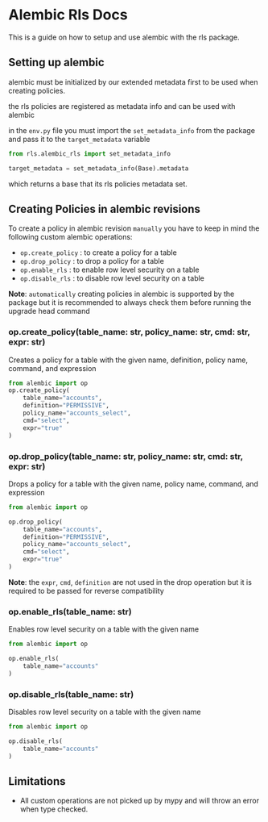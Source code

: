 # Alembic Rls Docs
This is a guide on how to setup and use alembic with the rls package.

## Setting up alembic
alembic must be initialized by our extended metadata first to be used when creating policies.

the rls policies are registered as metadata info and can be used with alembic

in the `env.py` file you must import the `set_metadata_info` from the package and pass it to the `target_metadata` variable

```python
from rls.alembic_rls import set_metadata_info

target_metadata = set_metadata_info(Base).metadata
```

which returns a base that its rls policies metadata set.

## Creating Policies in alembic revisions


To create a policy in alembic revision `manually` you have to keep in mind the following custom alembic operations:
- `op.create_policy` : to create a policy for a table
- `op.drop_policy` : to drop a policy for a table
- `op.enable_rls` : to enable row level security on a table
- `op.disable_rls` : to disable row level security on a table

**Note**: `automatically` creating policies in alembic is supported by the package but it is recommended to always check them before running the upgrade head command

### op.create_policy(table_name: str, policy_name: str, cmd: str, expr: str)
Creates a policy for a table with the given name, definition, policy name, command, and expression

```python
from alembic import op
op.create_policy(
    table_name="accounts",
    definition="PERMISSIVE",
    policy_name="accounts_select",
    cmd="select",
    expr="true"
)
```

### op.drop_policy(table_name: str, policy_name: str, cmd: str, expr: str)
Drops a policy for a table with the given name, policy name, command, and expression

```python
from alembic import op

op.drop_policy(
    table_name="accounts",
    definition="PERMISSIVE",
    policy_name="accounts_select",
    cmd="select",
    expr="true"
)
```

**Note**: the `expr`, `cmd`, `definition` are not used in the drop operation but it is required to be passed for reverse compatibility


### op.enable_rls(table_name: str)
Enables row level security on a table with the given name

```python
from alembic import op

op.enable_rls(
    table_name="accounts"
)
```

### op.disable_rls(table_name: str)
Disables row level security on a table with the given name

```python
from alembic import op

op.disable_rls(
    table_name="accounts"
)
```


## Limitations
- All custom operations are not picked up by mypy and will throw an error when type checked.
